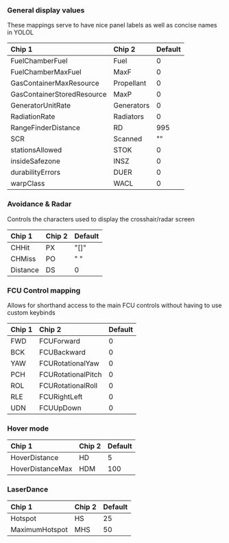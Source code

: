 ### General display values

These mappings serve to have nice panel labels as well as concise names in YOLOL

| Chip 1                        | Chip 2             | Default |
| :---------------------------- | :----------------- | ------- |
| FuelChamberFuel               | Fuel               | 0       |
| FuelChamberMaxFuel            | MaxF               | 0       |
| GasContainerMaxResource       | Propellant         | 0       |
| GasContainerStoredResource    | MaxP               | 0       |
| GeneratorUnitRate             | Generators         | 0       |
| RadiationRate                 | Radiators          | 0       |
| RangeFinderDistance           | RD                 | 995     |
| SCR                           | Scanned            | ""      |
| stationsAllowed               | STOK               | 0       |
| insideSafezone                | INSZ               | 0       |
| durabilityErrors              | DUER               | 0       |
| warpClass                     | WACL               | 0       |


### Avoidance & Radar

Controls the characters used to display the crosshair/radar screen

| Chip 1                        | Chip 2             | Default |
| :---------------------------- | :----------------- | ------- |
| CHHit                         | PX                 | "[]"    |
| CHMiss                        | PO                 | "  "    |
| Distance                      | DS                 | 0       |


### FCU Control mapping

Allows for shorthand access to the main FCU controls without having to use custom keybinds

| Chip 1                        | Chip 2             | Default |
| :---------------------------- | :----------------- | ------- |
| FWD                           | FCUForward         | 0       |
| BCK                           | FCUBackward        | 0       |
| YAW                           | FCURotationalYaw   | 0       |
| PCH                           | FCURotationalPitch | 0       |
| ROL                           | FCURotationalRoll  | 0       |
| RLE                           | FCURightLeft       | 0       |
| UDN                           | FCUUpDown          | 0       |


### Hover mode

| Chip 1                        | Chip 2             | Default |
| :---------------------------- | :----------------- | ------- |
| HoverDistance                 | HD                 | 5       |
| HoverDistanceMax              | HDM                | 100     |


### LaserDance

| Chip 1                        | Chip 2             | Default |
| :---------------------------- | :----------------- | ------- |
| Hotspot                       | HS                 | 25      |
| MaximumHotspot                | MHS                | 50      |

